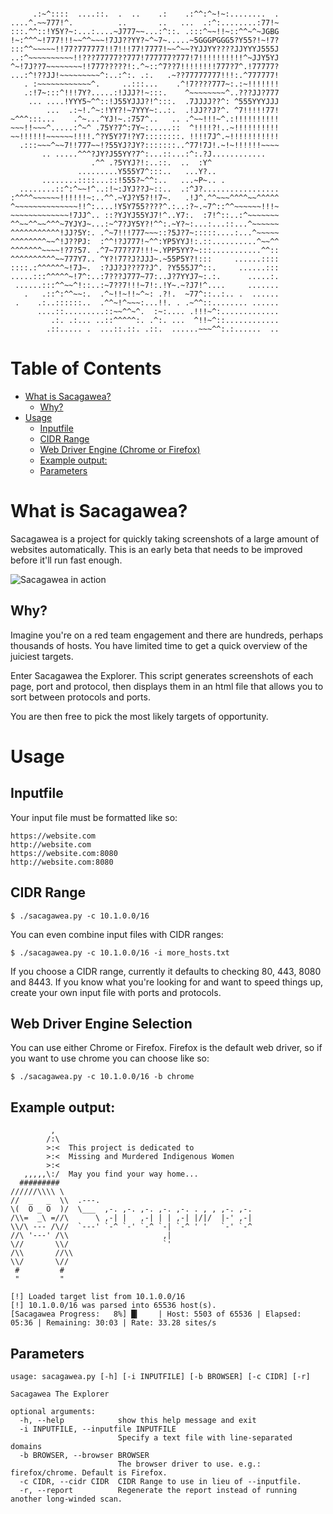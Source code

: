 ```

     .:~^::::  ....::.  .  ..    .:    .:^^:^~!~:........  .
....^.~~777!^.          ..       ..   ...  .:^:........:77!~
:::.^^::!Y5Y?~:...:....~J777~~...:^::. .:::^~~!!~::^^~^~JGBG
!~:^^^~!777!!!~~^^~~~!7JJ??YY?~^~7~.....~5GGGPGGG5?Y55?!~!7?
:::^^~~~~~!!77?777777!!7!!!77!7777!~~^~~?YJJYY????JJYYYJ555J
..:^~~~~~~~~~~!!???77777??777!777777?777!7!!!!!!!!!!^~JJY5YJ
^~!7J??7~~~~~~~~!!777?????!:.^~::^7??7!!!!!!!!777?7^.!77777?
...:^!??JJ!~~~~~~~~~^:..:^:. .:.   .~??77777777!!!:.^777777!
   . :~~~~~~~~~~~~^.     ..:::...    .^!7????777~:.:~!!!!!!!
   .:!7~:::^!!!7Y?.....:!JJJ?!~:::.    ^~~~~~~~~^..???JJ?777
    ... ....!YYY5~^^::!J55YJJJ?!^:::.  .7JJJJ??^: ^555YYYJJJ
        ...  .:~!.^~:!YY?!~7YYY~:..:.  .!JJ??J?^. ^7!!!!!77!
~^^^:::...    .^~...^YJ!~.:757^..   .. .^~~!!!~^.:!!!!!!!!!!
~~~!!~~~^.....:^~^ .75Y?7^:7Y~:.....::  ^!!!!?!..~!!!!!!!!!!
~~!!!!!!~~~~~~!!!!.^?Y5Y?7!?Y7::::::::. !!!!7J^.~!!!!!!!!!!!
  .:::~~~^~~7!!777~~!?55YJ?JY?:::::::..^77!7J!.~!~!!!!!!~~~~
       .. .....^^^?JY?J55YY?7^:...::...:^:.?J............   
                  .^^ .?5YYJ?!:..::.  ..  :Y^               
               .........Y555Y7^:::..   ...Y?..              
       ........::::...::!555?~^^:..   ...~P~.. .            
  ........::^:^~~!^..:!~:JYJ??J~::..  .:^J?.................
:^^^^~~~~~~!!!!!!~:..^^.~YJ?Y5?!!7~.   .!J^.^^~~~^^^^~~^^^^^
^~~~~~~~~~~~~~~!!^:....!Y5Y755????^.:..:?~.~7^::^^~~~~~~!!!~
~~~~~~~~~~~~~!7JJ^.. ::?YJYJ55YJ7!^..Y7:.  :7!^::..:^~~~~~~~
^^~~^^~~^^^~7YJYJ~...:~^7?JY5Y?!^^:.~Y?~:...:...::...^~~~~~~
^^^^^^^^^^^!JJ?5Y:. .^~7!!!777~~~::?5J?7~:::::....:...^~~~~~
^^^^^^^^~~^!J??PJ:  :^^!?J777!~^^:YP5YYJ!:.::..........^~~^^
^^^^^^^~~~~!?7?57. .^7~777?77!!!~.YPP5YY?~:::...........^^::
^^^^^^^^^^~~777Y7.. ^Y?!77?J?JJJ~.~55P5Y?!:::     ......::::
::::.:^^^^^^~!7J~.  :?JJ?J???7?J^. ?Y555J7^::.     ......:::
.....:::^^^^^~!7^:..:7???J777~77:..J?7YYJ7~:.:.      .....:.
 ......:::^^~~^!::..:~7??7!!!~7!:.!Y~.~?J7!^....     .......
   .   .::^:^^~~:.  .^~!!~!!~^~: .?!.  ~77^::..:.. .  ......
 .    .:..::::::..  .^^~!^~~~:...!!. . .~^^::........ ......
      ....::.........::~~^^~^.  :~:.... .!!!~^:.............
         .:. .:... ..::^^^^^:. .^:. ...  ^!!~^::............
        .::..... .  ...::.::. .::.  ......~~~^^:.:......  ..

```

# Table of Contents

- [What is Sacagawea?](#what-is-sacagawea-)
  * [Why?](#why-)
- [Usage](#usage)
  * [Inputfile](#inputfile)
  * [CIDR Range](#cidr-range)
  * [Web Driver Engine (Chrome or Firefox)](#web-driver-engine--chrome-or-firefox-)
  * [Example output:](#example-output-)
  * [Parameters](#parameters)

# What is Sacagawea?

Sacagawea is a project for quickly taking screenshots of a large amount of websites automatically. This is an early beta that needs to be improved before it'll run fast enough.


![Sacagawea in action](https://i.imgur.com/qj8S5uK.png)


## Why?

Imagine you're on a red team engagement and there are hundreds, perhaps thousands of hosts. You have limited time to get a quick overview of the juiciest targets.

Enter Sacagawea the Explorer. This script generates screenshots of each page, port and protocol, then displays them in an html file that allows you to sort between protocols and ports.

You are then free to pick the most likely targets of opportunity.

# Usage

## Inputfile

Your input file must be formatted like so:

 ```
 https://website.com
 http://website.com
 https://website.com:8080
 http://website.com:8080
 ```
## CIDR Range

 ```
$ ./sacagawea.py -c 10.1.0.0/16
 ```
 
 You can even combine input files with CIDR ranges:
 
 ```
$ ./sacagawea.py -c 10.1.0.0/16 -i more_hosts.txt
 ```
 
If you choose a CIDR range, currently it defaults to checking 80, 443, 8080 and 8443. If you know what you're looking for and want to speed things up, create your own input file with ports and protocols.

## Web Driver Engine Selection

You can use either Chrome or Firefox. Firefox is the default web driver, so if you want to use chrome you can choose like so:
 
 ```
$ ./sacagawea.py -c 10.1.0.0/16 -b chrome
 ```

 
 
## Example output:

```
         ,
        /:\
        >:<  This project is dedicated to
        >:<  Missing and Murdered Indigenous Women
        >:<  
   ,,,,,\:/  May you find your way home...
  #########
//////\\\\ \
//  _   _  \\  .---.
\(  O _ O  )/  \___  ,-. ,-. ,-. ,-. ,-. . , , ,-. ,-.
/\\=  _\ =//\      \ ,-| |   ,-| | | ,-| |/|/  |-' ,-|
\\/\ --- /\//  `---' `-^ `-' `-^ `-| `-^ ' '   `-' `-^
//\ '---' /\\                     ,|
\//       \\/                     `'
/\\       //\\
\\/       \//
 #         #
 "         "

[!] Loaded target list from 10.1.0.0/16
[!] 10.1.0.0/16 was parsed into 65536 host(s).
[Sacagawea Progress:   8%] █▎    | Host: 5503 of 65536 | Elapsed: 05:36 | Remaining: 30:03 | Rate: 33.28 sites/s 

```

## Parameters

```
usage: sacagawea.py [-h] [-i INPUTFILE] [-b BROWSER] [-c CIDR] [-r]

Sacagawea The Explorer

optional arguments:
  -h, --help            show this help message and exit
  -i INPUTFILE, --inputfile INPUTFILE
                        Specify a text file with line-separated domains
  -b BROWSER, --browser BROWSER
                        The browser driver to use. e.g.: firefox/chrome. Default is Firefox.
  -c CIDR, --cidr CIDR  CIDR Range to use in lieu of --inputfile.
  -r, --report          Regenerate the report instead of running another long-winded scan.
 ```
